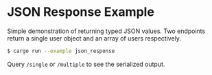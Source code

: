 # JSON Response Example

Simple demonstration of returning typed JSON values.  Two endpoints return a
single user object and an array of users respectively.

```bash
$ cargo run --example json_response
```

Query `/single` or `/multiple` to see the serialized output.
